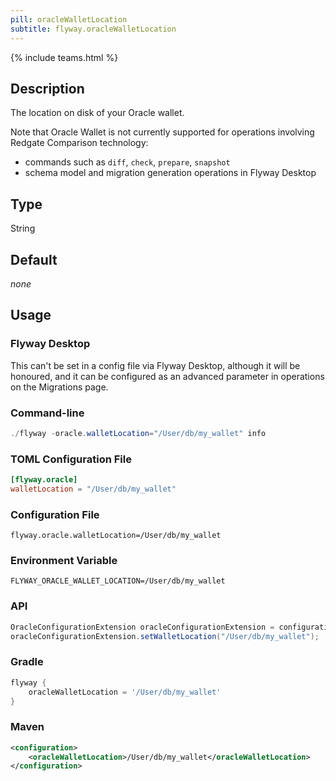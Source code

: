 ```yaml
---
pill: oracleWalletLocation
subtitle: flyway.oracleWalletLocation
---
```


{% include teams.html %}

## Description

The location on disk of your Oracle wallet.

Note that Oracle Wallet is not currently supported for operations involving Redgate Comparison technology:

* commands such as `diff`, `check`, `prepare`, `snapshot`
* schema model and migration generation operations in Flyway Desktop

## Type

String

## Default

<i>none</i>

## Usage

### Flyway Desktop

This can't be set in a config file via Flyway Desktop, although it will be honoured, and it can be configured as an advanced parameter in operations on the Migrations page.

### Command-line

```powershell
./flyway -oracle.walletLocation="/User/db/my_wallet" info
```

### TOML Configuration File

```toml
[flyway.oracle]
walletLocation = "/User/db/my_wallet"
```

### Configuration File

```properties
flyway.oracle.walletLocation=/User/db/my_wallet
```

### Environment Variable

```properties
FLYWAY_ORACLE_WALLET_LOCATION=/User/db/my_wallet
```

### API

```java
OracleConfigurationExtension oracleConfigurationExtension = configuration.getPluginRegister().getPlugin(OracleConfigurationExtension.class);
oracleConfigurationExtension.setWalletLocation("/User/db/my_wallet");
```

### Gradle

```groovy
flyway {
    oracleWalletLocation = '/User/db/my_wallet'
}
```

### Maven

```xml
<configuration>
    <oracleWalletLocation>/User/db/my_wallet</oracleWalletLocation>
</configuration>
```
